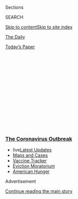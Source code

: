 <div id="app">

<div>

<div>

<div>

<div class="NYTAppHideMasthead css-1q2w90k e1suatyy0">

<div class="section css-ui9rw0 e1suatyy2">

<div class="css-eph4ug er09x8g0">

<div class="css-6n7j50">

</div>

<span class="css-1dv1kvn">Sections</span>

<div class="css-10488qs">

<span class="css-1dv1kvn">SEARCH</span>

</div>

[Skip to content](#site-content)[Skip to site index](#site-index)

</div>

<div id="masthead-section-label" class="css-1wr3we4 eaxe0e00">

[The
Daily](https://www.nytimes3xbfgragh.onion/podcasts/the-daily)

</div>

<div class="css-10698na e1huz5gh0">

</div>

</div>

<div id="masthead-bar-one" class="section hasLinks css-15hmgas e1csuq9d3">

<div class="css-uqyvli e1csuq9d0">

</div>

<div class="css-1uqjmks e1csuq9d1">

</div>

<div class="css-9e9ivx">

[](https://myaccount.nytimes3xbfgragh.onion/auth/login?response_type=cookie&client_id=vi)

</div>

<div class="css-1bvtpon e1csuq9d2">

[Today’s
Paper](https://www.nytimes3xbfgragh.onion/section/todayspaper)

</div>

</div>

</div>

</div>

<div data-aria-hidden="false">

<div id="site-content" data-role="main">

<div>

<div class="css-1aor85t" style="opacity:0.000000001;z-index:-1;visibility:hidden">

<div class="css-1hqnpie">

<div class="css-epjblv">

<span class="css-17xtcya">[The
Daily](/podcasts/the-daily)</span><span class="css-x15j1o">|</span><span class="css-fwqvlz">Where
We Stand on the
Pandemic</span>

</div>

<div class="css-k008qs">

<div class="css-1iwv8en">

<span class="css-18z7m18"></span>

<div>

</div>

</div>

<span class="css-1n6z4y">https://nyti.ms/2Yx8yDP</span>

<div class="css-1705lsu">

<div class="css-4xjgmj">

<div class="css-4skfbu" data-role="toolbar" data-aria-label="Social Media Share buttons, Save button, and Comments Panel with current comment count" data-testid="share-tools">

  - 
  - 
  - 
  - 
    
    <div class="css-6n7j50">
    
    </div>

  - 
  - 

</div>

</div>

</div>

</div>

</div>

</div>

<div class="css-13pd83m">

<div class="css-l9svim">

### [<span class="css-pa1jbp"><span class="css-1rxm0ex">The Coronavirus</span><span class="css-1rxm0ex"> Outbreak</span></span>](https://www.nytimes3xbfgragh.onion/news-event/coronavirus?name=styln-coronavirus-national&region=TOP_BANNER&block=storyline_menu_recirc&action=click&pgtype=Article&impression_id=209f3f10-f1ea-11ea-82b9-9bc3e682e067&variant=undefined)

  - <span class="css-ousu42"><span class="css-12clwdu">live</span>[Latest
    Updates](https://www.nytimes3xbfgragh.onion/2020/09/08/world/covid-19-coronavirus.html?name=styln-coronavirus-national&region=TOP_BANNER&block=storyline_menu_recirc&action=click&pgtype=Article&impression_id=209f3f11-f1ea-11ea-82b9-9bc3e682e067&variant=undefined)</span>
  - <span class="css-ousu42">[Maps and
    Cases](https://www.nytimes3xbfgragh.onion/interactive/2020/us/coronavirus-us-cases.html?name=styln-coronavirus-national&region=TOP_BANNER&block=storyline_menu_recirc&action=click&pgtype=Article&impression_id=209f3f12-f1ea-11ea-82b9-9bc3e682e067&variant=undefined)</span>
  - <span class="css-ousu42">[Vaccine
    Tracker](https://www.nytimes3xbfgragh.onion/interactive/2020/science/coronavirus-vaccine-tracker.html?name=styln-coronavirus-national&region=TOP_BANNER&block=storyline_menu_recirc&action=click&pgtype=Article&impression_id=209f3f13-f1ea-11ea-82b9-9bc3e682e067&variant=undefined)</span>
  - <span class="css-ousu42">[Eviction
    Moratorium](https://www.nytimes3xbfgragh.onion/2020/09/02/your-money/eviction-moratorium-covid.html?name=styln-coronavirus-national&region=TOP_BANNER&block=storyline_menu_recirc&action=click&pgtype=Article&impression_id=209f3f14-f1ea-11ea-82b9-9bc3e682e067&variant=undefined)</span>
  - <span class="css-ousu42">[American
    Hunger](https://www.nytimes3xbfgragh.onion/interactive/2020/09/02/magazine/food-insecurity-hunger-us.html?name=styln-coronavirus-national&region=TOP_BANNER&block=storyline_menu_recirc&action=click&pgtype=Article&impression_id=209f3f15-f1ea-11ea-82b9-9bc3e682e067&variant=undefined)</span>

</div>

</div>

<div id="top-wrapper" class="css-1sy8kpn">

<div id="top-slug" class="css-l9onyx">

Advertisement

</div>

[Continue reading the main
story](#after-top)

<div class="ad top-wrapper" style="text-align:center;height:100%;display:block;min-height:250px">

<div id="top" class="place-ad" data-position="top" data-size-key="top">

</div>

</div>

<div id="after-top">

</div>

</div>

<div>

<div class="css-1g7y0i5 e1drnplw0">

<div class="css-1ceswkc e1drnplw1">

</div>

<div class="css-f2fzwx e1drnplw2">

<div data-aria-labelledby="modal-title" data-role="region">

<div id="modal-title" class="css-mln36k">

transcript

</div>

<div class="css-pbq7ev">

</div>

<span>Back to The
Daily</span>

<div class="css-f6lhej">

<div class="css-1ialerq">

<div class="css-1701swk">

bars

</div>

<div>

<div class="css-1t7yl1y">

0:00/26:42

</div>

<div class="css-og85jy">

\-26:42

</div>

</div>

</div>

</div>

<div class="css-15fbio0">

<div class="css-1p4nyns">

transcript

## Where We Stand on the Pandemic

### Hosted by Michael Barbaro, produced by Stella Tan, Eric Krupke and Jessica Cheung, and edited by Lisa Chow

#### As summer draws to a close, four new developments in the treatment and understanding of the coronavirus have arisen in the United States and abroad.

Tuesday, August 25th, 2020

</div>

  - michael barbaro  
    From The New York Times, I’m Michael Barbaro. This is “The Daily.”
    
    Today: My colleague, Donald G. McNeil Jr. on four new developments
    in the treatment and understanding of the coronavirus.
    
    It’s Tuesday, August 25.
    
    Donald, we wanted to check back in with you because the summer is
    drawing to a close and there have been a few major developments in
    the pandemic that we wanted to better understand by talking to you,
    our resident expert on the coronavirus. And the first development
    involves a new treatment in the U.S. So tell us about that.

  - archived recording (president donald trump)  
    Thank you very much. It’s good to see you all. Hope you have —

donald g. mcneil jr.

So just in time for the Republican convention, the Food and Drug
Administration director, on the podium with his boss, the head of
H.H.S., and his boss, the President of the United States —

  - archived recording (president donald trump)  
    Today, I’m pleased to make a truly historic announcement in our
    battle against the China virus that will save countless lives.

donald g. mcneil jr.

— gave emergency use authorization —

  - archived recording (president donald trump)  
    — a powerful term, emergency use authorization for a treatment known
    as convalescent plasma.

donald g. mcneil jr.

— to a therapy called convalescent plasma.

  - archived recording (president donald trump)  
    Because the F.D.A. has really stepped up and especially over the
    last few days in getting this done. The results have been
    incredible. And I think you’ll see the results even go up very
    substantially. So we appreciate it and —

michael barbaro

And Donald, what is convalescent plasma?

donald g. mcneil jr.

Convalescent plasma is the serum from blood that’s taken from people who
are convalescing, who are recovering from having had Covid. You draw out
about a pint of their blood. You spin it down to take off the red blood
cells and white blood cells, and then you keep the serum that contains a
lot of things, including the antibodies. I probably shouldn’t admit
this, but I used to sell plasma when I was in college.

michael barbaro

Wait, I’m sorry, whose plasma did you sell?

donald g. mcneil jr.

Mine.

michael barbaro

Huh.

donald g. mcneil jr.

Yeah, $5 for the first donation a week, $15 for the second. I paid my
rent for part of the time in college that way. And I assume, although I
never asked back then, that they wanted it for the clotting factors they
had for hemophiliacs.

michael barbaro

And just to be clear, who were you selling it to, presumably not like
somebody off the street?

donald g. mcneil jr.

No, no, to a blood bank.

michael barbaro

And why would anyone pay for your plasma or anyone else’s plasma for
that matter? What is so special about blood plasma?

donald g. mcneil jr.

It contains your antibodies. And antibodies is what they need to kill
the virus as it’s going through them.

michael barbaro

Got it. And so this is now being applied to Covid-19?

donald g. mcneil jr.

Yes. People who have had Covid and are immune to it are in very high
demand for their plasma, which has antibodies in it, which is what the
president and the F.D.A. approved for emergency use authorization this
weekend.

  - archived recording (president donald trump)  
    And today, I once again urge all Americans who have recovered from
    the virus to go to coronavirus.gov and sign up and donate plasma
    today, please.

michael barbaro

And what was the evidence that the Trump administration cited in
granting this emergency use authorization for blood plasma?

donald g. mcneil jr.

There is a program to distribute plasma and analyze the results run by
the Mayo Clinic. And they are aiming to give the plasma out to 70,000
patients and see how they do. And the result was that people who got
plasma did not do better across the board. But if you splice out a
subgroup of people who were under 80 years old, hospitalized, but not on
ventilators, were given a high dose of plasma, not a low or medium dose,
and were given it within three days of diagnosis, those people did
better. And better was defined as — they seemed to have a 35 percent
lower chance of dying.

michael barbaro

So a narrow slice of that overall group of people who got this blood
plasma did 35 percent better. And that was the basis for this emergency
authorization?

donald g. mcneil jr.

Yes, but some doctors, some experts are unhappy with the way this is
done, because they would want to know a lot more things. Even in the
context of this trial, they would like to know what other treatments
those patients got just in case they got something like the steroids
that we already know save people, or the remdesivir that we already know
saves people. And really, what they’d like to see is a real randomized
clinical trial done in which half the people got plasma and the other
half of the people got placebo, and neither the doctors nor the patients
knew who was getting which.

michael barbaro

Right.

donald g. mcneil jr.

Because that’s really the only way in order to prove something really
works.

michael barbaro

So why not undertake such a clinical trial now?

donald g. mcneil jr.

The Tony Faucis and Francis Collins would love to. The problem is that
people are so excited about the idea of plasma, because it’s been talked
up, that they refuse to go into a clinical trial. Because they would get
a 50 percent chance of getting the placebo. And once you’re sick, you
don’t want that. You want — hey, if you think it saves me, give it to
me.

michael barbaro

Oh, that’s interesting. So the government’s decision — the Trump
administration’s decision to talk up blood plasma as a potential
treatment, even though there’s not a ton of evidence for it, might
actually make it harder to do the kind of gold standard clinical trial
test that lots of doctors, it sounds like — including Anthony Fauci —
would want to know whether or not plasma really is a serious therapy for
Covid-19.

donald g. mcneil jr.

Yeah, and that’s exactly what happened with hydroxychloroquine. It was
talked up so much that people wanted it. And so it became hard to do the
clinical trials, in which they got a 50 percent chance of getting a
placebo, because they didn’t want it. They heard the president say it’s
a miracle drug, so they insisted on it.

michael barbaro

And of course, in the case of hydroxychloroquine, that too was granted
an emergency authorization from the Trump administration as a treatment.
But then subsequent testing showed it was not considered effective and
it was not considered so safe. And that emergency authorization was
eventually rescinded.

donald g. mcneil jr.

It was not considered effective at all, and it was definitely dangerous.
And so emergency authorization was rescinded.

michael barbaro

So this potentially could be a similar situation?

donald g. mcneil jr.

Yes, in fact a doctor said that to me yesterday exactly. This feels like
hydroxychloroquine all over again. And the president is hoping to be
able to announce a miracle. And that’s the tone — the calls for the
press conference on Sunday where you know, gigantic therapeutic
breakthrough, going to come through this evening. And then everybody was
saying, I think he’s going to talk about convalescent plasma, which
we’ve known about since the 1890s. And what this really is, is it’s a
bureaucratic breakthrough, because hospitals are going to find it easier
to use plasma than they did before, because they don’t have to go to the
Mayo Clinic for permission to enroll in the trial. But that’s all. And
what Tony Fauci and Francis Collins and Clifford Lane and the others at
the N.I.H. said just in the last week or so, we don’t think an emergency
use authorization should be granted. And the president basically just
reversed them.

michael barbaro

Or overruled them?

donald g. mcneil jr.

Yeah.

michael barbaro

OK, so Donald, the second big recent development in the pandemic
involves a case of reinfection out of Asia. Tell us about that.

  - archived recording  
    Researchers in China say a 33-year-old man living in Hong Kong is
    the first person confirmed to have been reinfected with the
    coronavirus.

donald g. mcneil jr.

So the case is about a man who gets infected in Hong Kong early in the
year, recovers. Four and a half months later goes to Spain, gets sick
again, recovers. And so doctors know that he got infected twice.

michael barbaro

Which is kind of the nightmare situation?

donald g. mcneil jr.

Yeah.

  - archived recording  
    Right, well, this is a potentially serious setback tonight in our
    war against coronavirus. This new case you mentioned out of Hong
    Kong really does put into question that belief that so many of us
    have had — that if you’ve got coronavirus once, you couldn’t get it
    again.

donald g. mcneil jr.

The reason that would worry people is because, well, that would imply
that we’re never free of the disease and maybe a vaccine wouldn’t work.
Because if you’ve got a vaccine, you’re protected, and then you know, a
couple of months later, you got infected again. Then you know the
vaccine’s a bust.

michael barbaro

Right, infection is supposed to equal immunity.

donald g. mcneil jr.

Infection is supposed to produce immunity, yes.

Now in this case that was just reported out of Hong Kong, this doesn’t
shock immunologists.

michael barbaro

Why not?

donald g. mcneil jr.

Well, because it’s been known that even with some diseases where you
think getting it provides lifetime immunity, some people get it again.
And what happened in this guy’s case was his first bout of the disease
was mild. And his second bout was so mild it was asymptomatic. He didn’t
realize he had it. And what may have happened in this case is that he
had such a mild infection the first time that he got over it. But he
really didn’t produce enough long-lasting immunity in the form of
antibodies to prevent him from getting a second infection. So the
reaction of doctors is well, this is a curiosity, and it’s kind of the
exception that proves the rule. But it’s not something to panic about.
This is not common. This is not something we’re seeing all over the
place. There’s millions and millions and millions of infections around
the world, and we’ve only seen one proven case, so don’t worry that this
means the end of the vaccine or the vaccine won’t work or anything like
that.

michael barbaro

So this does not fundamentally change our understanding of immunity from
a Covid-19 infection?

donald g. mcneil jr.

We’re still in the gray area where we don’t know how long immunity
lasts. But we suspect it lasts for a year or more. Although that’s
impossible to prove, because this disease is only — it didn’t come into
existence before December.

michael barbaro

Got it.

donald g. mcneil jr.

But looking at other diseases like it, that’s what the best
immunologists expected to happen.

michael barbaro

Donald, immunity for a year or so would probably imply that whenever a
vaccine is ready, it might last just a year. Or is that too big a
logical leap?

donald g. mcneil jr.

So the answer is, nobody knows yet.

Because we don’t have the vaccine, and we don’t have a year’s experience
with the virus. But we know that some viruses mutate so fast that you
need a vaccine every year, typically the flu virus. We know that this
virus mutates at about one third the rate of flu. So maybe if it hangs
around, we’ll need a new shot every three years, rather than every year
as you do with flu. But this is all a big gray area. It’s really hard to
say. No expert is going to say, we know what’s going to happen.

michael barbaro

We’ll be right back.

\[music\]

  - archived recording 1  
    Chinese military is actually giving doses of the vaccine developed
    by a unit of the China National Pharmaceutical Group to soldiers and
    employees traveling overseas. That still though, is in the phase 3
    testing. It’s experimental.

  - archived recording 2  
    Russia is claiming victory in the worldwide race for a coronavirus
    vaccine. The government is clearing a vaccine for use, despite not
    putting it through a third round of testing on humans. President
    Vladimir Putin insists the vaccine is safe, and says one of his
    daughters has been inoculated.

michael barbaro

Donald, our third development relates to the progress that we are making
in the battle for a vaccine. And the biggest of these developments seem
to be occurring overseas in Russia and in China. And I was hoping you
could update us on those.

donald g. mcneil jr.

Yeah, both the Russians and just recently, the Chinese, say they have
started distributing their vaccines without having done the phase 3
safety and efficacy trials that we are doing here.

michael barbaro

And those are the ones that are double blind with the placebo, like we
talked about before?

donald g. mcneil jr.

Right. And more importantly, they recruit tens of thousands of people. I
think for these trials, we’re recruiting 30,000 people per vaccine. So
immunologists and vaccine executives here say, this is crazy what the
Russians and the Chinese are doing. You don’t release a vaccine before
you’ve done the big safety trial, because problems that you did not find
earlier could crop up. And the big dangerous problem, the one that
everybody is worried about, is that the vaccine makes you more likely to
have a bad outcome if you do have the virus — as in more likely to get
hospitalized and die. So doctors here think the Russians and the Chinese
are very irresponsible to do this. It looks like they may be doing it
for competitive reasons. The Russians wanted — they called their vaccine
Sputnik. They want to brag that hey, we beat the United States. We beat
the world at this, you know, as they did with Sputnik back in 1957 or
whatever it was for a satellite in space. So what they’re really doing
is using their own population as the guinea pigs for doing the safety
and efficacy testing on the vaccine. And one hopes that, you know, they
are following those first 30,000 guinea pigs really carefully to see if
they pick up any dangerous signals that are there. You want to make sure
that the vaccines go to people you think are likely to do well — you
know, healthy young people — and then you move it out into the risk
groups.

michael barbaro

But, Donald, and maybe I’m being unnecessarily provocative here, but how
different is what China and Russia are doing with these vaccines from
what the United States and our F.D.A. is doing with hydroxychloroquine
and blood plasma? Which is starting to authorize the delivery of it to
people before it’s gone through those kind of gold standard,
double-blind placebo tests.

donald g. mcneil jr.

It’s similar, and yet it’s different. It’s similar, because we are
letting it be generally distributed before it’s been proven that it
works and is totally safe. It’s different, because hydroxychloroquine
did have a long safety record. Convalescent plasma does have a long
safety record. These vaccines that the Chinese and the Russians are
using have no safety record other than the tests they’ve done just in
the last two or three months, presumably on you know, maybe 1,000
people. Another important difference between what the Russians and
Chinese are doing with their vaccines and what we’re doing with
treatments here is that treatments are given to people who are already
sick and in trouble. Like, you can take wild chances with cancer
treatments when you have patients who were on the brink of death and
there’s nothing else that will save them.

michael barbaro

Right.

donald g. mcneil jr.

Whereas vaccines are given to healthy people, even sometimes to babies
and pregnant women. So you do not want something that is at all unsafe,
because you turn someone from healthy into unhealthy. You’ve done more
damage than if you just left them alone.

michael barbaro

So our risky emergency authorizations are less risky than what China and
Russia are doing with vaccines, because our emergency authorizations are
going into sick people, theirs are going into healthy people?

donald g. mcneil jr.

Correct.

michael barbaro

OK, so Donald, finally, the fourth development here in the United States
is a somewhat happy one for a change. And that centers around the
current infection rate in the United States, which is flat.

donald g. mcneil jr.

Yes, it’s flattening. But I don’t see this as a happy story. What are we
flattening at, about 40,000 cases a day? You know, even in our good
period back in June when we thought we were doing well, we had 20,000
cases a day. I mean, none of this has been a good-news story. We have an
out-of-control epidemic in this country. And the fact that we’ve brought
it down by 10,0000 cases is good-ish news relative to how bad it was
getting. But I don’t think we should pat ourselves on our national back
over getting down to 40,000 new cases a day.

michael barbaro

And what are the implications of us even staying at such an infection
rate?

donald g. mcneil jr.

The implications are that a lot of people are going to continue to die.
You know, this is like climbing a mountain. And you get up to 14,000
feet, and you stay at 14,000 feet because you’re walking through a
meadow. It’s still hard to breathe up at that altitude. It’s not a happy
situation. We’re not going back down to zero. We’re going back down to a
few hundred cases a day, which some other countries have gone to, that
the implication is that we’re going to have more people hospitalized,
more people die. We’re going to see our death numbers go up beyond
200,000, definitely on the way to 300,000. Don’t know exactly when it’s
going to reach that, but we’re steadily plodding, day after day, up that
peak of deaths.

michael barbaro

I don’t want to let that slide by. You’re saying that it feels likely
that the United States will hit 300,000 before the pandemic’s over.

donald g. mcneil jr.

Oh before it’s over? Yeah, the question is when before it’s over? I
mean, it’s not just me. It’s the models. Some models suggest that it’s
is going to be, you know, well before Christmas.

michael barbaro

300,000 American dead before Christmas would be absolutely horrific.

donald g. mcneil jr.

Yeah, it would. And we can avoid that by being smart, using masks,
socially distancing. All the usual things. But we have to do it.

michael barbaro

And of course, the fall in the U.S., beyond everything we’re talking
about means something else, which is the flu. The flu is now about to
kind of merge with the coronavirus. And I know that that has raised some
fears. Is that something you worry about?

donald g. mcneil jr.

No.

michael barbaro

Why not?

donald g. mcneil jr.

And I’m kind of an outlier on this. But there are doctors who agree with
me. The flu doesn’t sit around, hide in the country during the year. Flu
travels. It migrates to the southern hemisphere and hits them in the
middle of their winter. And then it comes back in the fall. But flu
transmission went to zero in this country in the third week of April
during lockdown. It just went boom, right down to zero. And then it did
not really go south.

michael barbaro

Because people aren’t really flying south?

donald g. mcneil jr.

Right. It turns out that flu in Australia is down by 99 percent this
year. And in the rest of the southern hemisphere, it’s way, way, way,
way down too — you know, Chile, Argentina, New Zealand. If it isn’t big
there, and there are no flights from there to here, you can’t reseed flu
here. And also, practicing social distancing as we are now, cuts down
flu transmission in any year. So I don’t expect a big flu season. But I
still think everybody should get their flu shot. And I got mine, in case
I’m wrong.

michael barbaro

So it sounds like another incentive to abide by all the rules around the
coronavirus is that it has very nicely diminished the flu.

donald g. mcneil jr.

And other respiratory diseases — R.S.V., and the cold coronaviruses, and
things. Any respiratory disease, they get knocked out. All those
diseases have dropped in this country.

michael barbaro

But still, I’m hearing you say in your role as our collective conscience
that everyone should still get the flu vaccine just in case, in order to
kind of take it off our plate. And here, I should say, Donald, and I’ve
always wanted to be you’re A student in this respect. I got the flu
vaccine just a few days ago.

donald g. mcneil jr.

Good, excellent. I got mine. I got the senior shot, the four times as
powerful one that you can’t get unless you’re 65.

michael barbaro

I don’t think I got that one.

donald g. mcneil jr.

I’ve had people ask me, how do I get one of those? And I’m like, nope,
insurance will not pay for it until you’re over 65. But then — and you
know, I kind a slightly sorer arm than usual, I think. But you know,
that’s actually a good sign. It means the shot is working.

michael barbaro

Well, Donald, thank you very much. We appreciate it.

donald g. mcneil jr.

You’re welcome.

michael barbaro

On Monday night, The Times reported that many scientists have been
startled by the way that the F.D.A. has interpreted and communicated
data about the effectiveness of blood plasma in treating Covid-19.
Several of them, including those who worked on the Mayo Clinic study
cited by the Trump administration, said they cannot figure out the
origins of the claim that it reduced deaths by 35 percent and are highly
doubtful of that figure.

We’ll be right back.

\[music\]

Here’s what else you need to know today.

  - archived recording  
    \[GUN SHOTS\] \[ALARM SOUNDING\]
    
    Unrest in the city of Kenosha, Wisconsin turned violent on Monday
    night as protests over the police shooting of a black man there,
    Jacob Blake, gave way to fires, destruction and looting. By early
    Tuesday morning, a strip of stores in Kenosha’s downtown was
    consumed by flames. Blake was shot repeatedly by a white officer as
    he tried to get inside his car. The shooting appeared to be
    unprovoked and was immediately condemned by Wisconsin’s governor.
    The officers involved in the encounter have been placed on
    administrative leave as an investigation continues. And —

  - archived recording 1  
    Madam Chairman, Louisiana proudly casts its 46 votes for President
    Donald J. Trump.

  - archived recording 2  
    Michigan, the Great Lakes state, is going to cast all 73 votes for
    President Donald J. Trump.

  - archived recording 3  
    In order to keep America first, the state of Arizona casts our 57
    votes for President Donald J. Trump. \[CHEERING\]

michael barbaro

During the opening night of the Republican National Convention in
Charlotte, President Trump was nominated for a second term after an
in-person roll call by delegates.

  - archived recording  
    (CHANTING) Four more years\! Four more years\!

  - archived recording (president donald trump)  
    Yeah, if you want to really drive them crazy, you say, 12 more
    years.

  - archived recording  
    (CHANTING) 12 more years\! 12 more years\!

michael barbaro

In a short speech accepting the nomination, Trump sought to cast doubt
on this fall’s election by attacking mail-in voting and accusing
Democrats, without evidence, of seeking to steal the election.

  - archived recording (nikki haley)  
    Last time, Joe’s boss was Obama. This time it would be Pelosi,
    Sanders and the squad. Their vision for America is socialism. And we
    know that socialism has failed everywhere. They want to tell
    Americans how to live and what to think.

michael barbaro

Later in the night, a series of speakers, including Trump’s first
ambassador to the United Nations, Nikki Haley, claimed that Joe Biden, a
moderate, would pursue a left-wing agenda that would undermine American
values at home and overseas.

  - archived recording (nikki haley)  
    This president has a record of strength and success. The former vice
    president has a record of weakness and failure. Joe Biden is good
    for Iran and ISIS, great for communist China, and he’s a godsend to
    everyone who wants America to apologize, abstain and abandon our
    values. Donald Trump takes a different approach. He’s tough on
    China. And he took on ISIS and won. And he tells the world what it
    needs to hear.

michael barbaro

That’s it for “The Daily.” I’m Michael Barbaro. See you
tomorrow.

</div>

</div>

</div>

</div>

<div style="position:absolute;width:0;height:0;visibility:hidden;display:none">

</div>

<div style="width:100%">

<div class="css-18qqsen e1eullfg0" style="background-image:url(https://static01.graylady3jvrrxbe.onion/images/2017/01/29/podcasts/the-daily-album-art/the-daily-album-art-videoFifteenBySeven2610-v4.jpg)">

<div class="css-1hmsypo e1eullfg2">

<div class="css-131hid3 e1eullfg3">

<div class="css-1uhi299 e1eullfg1">

</div>

<div class="css-1tloyb6">

<div class="css-1kltdsh ehra6vc0">

[<span class="css-1f76qa2">![The Daily
logo](https://static01.graylady3jvrrxbe.onion/images/2017/01/29/podcasts/the-daily-album-art/the-daily-album-art-square320-v4.png)<span>The
Daily</span></span>](https://www.nytimes3xbfgragh.onion/column/the-daily)<span class="css-1lhttlg ehra6vc1"><span class="css-sj5ozi ehra6vc2">Subscribe:</span></span>

  - [Apple Podcasts](https://itunes.apple.com/us/podcast/id1200361736)
  - [Google
    Podcasts](https://www.google.com/podcasts?feed=aHR0cHM6Ly9yc3MuYXJ0MTkuY29tL3RoZS1kYWlseQ%3D%3D)

</div>

</div>

<div class="css-1r0dpua e1eullfg4">

<div class="css-1gu519p edye5kn0">

<div>

# Where We Stand on the Pandemic

## As summer draws to a close, four new developments in the treatment and understanding of the coronavirus have arisen in the United States and abroad.

</div>

<span class="css-lsnb14 edye5kn4">Hosted by Michael Barbaro, produced by
Stella Tan, Eric Krupke and Jessica Cheung, and edited by Lisa
Chow</span>

<div class="css-1vd84sn">

<span class="css-16bt4xd">Transcript</span>

</div>

</div>

<div class="css-1g7y0i5 e1drnplw0">

<div class="css-1ceswkc e1drnplw1">

</div>

<div class="css-f2fzwx e1drnplw2">

<div data-aria-labelledby="modal-title" data-role="region">

<div id="modal-title" class="css-mln36k">

transcript

</div>

<div class="css-pbq7ev">

</div>

<span>Back to The
Daily</span>

<div class="css-f6lhej">

<div class="css-1ialerq">

<div class="css-1701swk">

bars

</div>

<div>

<div class="css-1t7yl1y">

0:00/26:42

</div>

<div class="css-og85jy">

\-0:00

</div>

</div>

</div>

</div>

<div class="css-15fbio0">

<div class="css-1p4nyns">

transcript

## Where We Stand on the Pandemic

### Hosted by Michael Barbaro, produced by Stella Tan, Eric Krupke and Jessica Cheung, and edited by Lisa Chow

#### As summer draws to a close, four new developments in the treatment and understanding of the coronavirus have arisen in the United States and abroad.

Tuesday, August 25th, 2020

</div>

  - michael barbaro  
    From The New York Times, I’m Michael Barbaro. This is “The Daily.”
    
    Today: My colleague, Donald G. McNeil Jr. on four new developments
    in the treatment and understanding of the coronavirus.
    
    It’s Tuesday, August 25.
    
    Donald, we wanted to check back in with you because the summer is
    drawing to a close and there have been a few major developments in
    the pandemic that we wanted to better understand by talking to you,
    our resident expert on the coronavirus. And the first development
    involves a new treatment in the U.S. So tell us about that.

  - archived recording (president donald trump)  
    Thank you very much. It’s good to see you all. Hope you have —

donald g. mcneil jr.

So just in time for the Republican convention, the Food and Drug
Administration director, on the podium with his boss, the head of
H.H.S., and his boss, the President of the United States —

  - archived recording (president donald trump)  
    Today, I’m pleased to make a truly historic announcement in our
    battle against the China virus that will save countless lives.

donald g. mcneil jr.

— gave emergency use authorization —

  - archived recording (president donald trump)  
    — a powerful term, emergency use authorization for a treatment known
    as convalescent plasma.

donald g. mcneil jr.

— to a therapy called convalescent plasma.

  - archived recording (president donald trump)  
    Because the F.D.A. has really stepped up and especially over the
    last few days in getting this done. The results have been
    incredible. And I think you’ll see the results even go up very
    substantially. So we appreciate it and —

michael barbaro

And Donald, what is convalescent plasma?

donald g. mcneil jr.

Convalescent plasma is the serum from blood that’s taken from people who
are convalescing, who are recovering from having had Covid. You draw out
about a pint of their blood. You spin it down to take off the red blood
cells and white blood cells, and then you keep the serum that contains a
lot of things, including the antibodies. I probably shouldn’t admit
this, but I used to sell plasma when I was in college.

michael barbaro

Wait, I’m sorry, whose plasma did you sell?

donald g. mcneil jr.

Mine.

michael barbaro

Huh.

donald g. mcneil jr.

Yeah, $5 for the first donation a week, $15 for the second. I paid my
rent for part of the time in college that way. And I assume, although I
never asked back then, that they wanted it for the clotting factors they
had for hemophiliacs.

michael barbaro

And just to be clear, who were you selling it to, presumably not like
somebody off the street?

donald g. mcneil jr.

No, no, to a blood bank.

michael barbaro

And why would anyone pay for your plasma or anyone else’s plasma for
that matter? What is so special about blood plasma?

donald g. mcneil jr.

It contains your antibodies. And antibodies is what they need to kill
the virus as it’s going through them.

michael barbaro

Got it. And so this is now being applied to Covid-19?

donald g. mcneil jr.

Yes. People who have had Covid and are immune to it are in very high
demand for their plasma, which has antibodies in it, which is what the
president and the F.D.A. approved for emergency use authorization this
weekend.

  - archived recording (president donald trump)  
    And today, I once again urge all Americans who have recovered from
    the virus to go to coronavirus.gov and sign up and donate plasma
    today, please.

michael barbaro

And what was the evidence that the Trump administration cited in
granting this emergency use authorization for blood plasma?

donald g. mcneil jr.

There is a program to distribute plasma and analyze the results run by
the Mayo Clinic. And they are aiming to give the plasma out to 70,000
patients and see how they do. And the result was that people who got
plasma did not do better across the board. But if you splice out a
subgroup of people who were under 80 years old, hospitalized, but not on
ventilators, were given a high dose of plasma, not a low or medium dose,
and were given it within three days of diagnosis, those people did
better. And better was defined as — they seemed to have a 35 percent
lower chance of dying.

michael barbaro

So a narrow slice of that overall group of people who got this blood
plasma did 35 percent better. And that was the basis for this emergency
authorization?

donald g. mcneil jr.

Yes, but some doctors, some experts are unhappy with the way this is
done, because they would want to know a lot more things. Even in the
context of this trial, they would like to know what other treatments
those patients got just in case they got something like the steroids
that we already know save people, or the remdesivir that we already know
saves people. And really, what they’d like to see is a real randomized
clinical trial done in which half the people got plasma and the other
half of the people got placebo, and neither the doctors nor the patients
knew who was getting which.

michael barbaro

Right.

donald g. mcneil jr.

Because that’s really the only way in order to prove something really
works.

michael barbaro

So why not undertake such a clinical trial now?

donald g. mcneil jr.

The Tony Faucis and Francis Collins would love to. The problem is that
people are so excited about the idea of plasma, because it’s been talked
up, that they refuse to go into a clinical trial. Because they would get
a 50 percent chance of getting the placebo. And once you’re sick, you
don’t want that. You want — hey, if you think it saves me, give it to
me.

michael barbaro

Oh, that’s interesting. So the government’s decision — the Trump
administration’s decision to talk up blood plasma as a potential
treatment, even though there’s not a ton of evidence for it, might
actually make it harder to do the kind of gold standard clinical trial
test that lots of doctors, it sounds like — including Anthony Fauci —
would want to know whether or not plasma really is a serious therapy for
Covid-19.

donald g. mcneil jr.

Yeah, and that’s exactly what happened with hydroxychloroquine. It was
talked up so much that people wanted it. And so it became hard to do the
clinical trials, in which they got a 50 percent chance of getting a
placebo, because they didn’t want it. They heard the president say it’s
a miracle drug, so they insisted on it.

michael barbaro

And of course, in the case of hydroxychloroquine, that too was granted
an emergency authorization from the Trump administration as a treatment.
But then subsequent testing showed it was not considered effective and
it was not considered so safe. And that emergency authorization was
eventually rescinded.

donald g. mcneil jr.

It was not considered effective at all, and it was definitely dangerous.
And so emergency authorization was rescinded.

michael barbaro

So this potentially could be a similar situation?

donald g. mcneil jr.

Yes, in fact a doctor said that to me yesterday exactly. This feels like
hydroxychloroquine all over again. And the president is hoping to be
able to announce a miracle. And that’s the tone — the calls for the
press conference on Sunday where you know, gigantic therapeutic
breakthrough, going to come through this evening. And then everybody was
saying, I think he’s going to talk about convalescent plasma, which
we’ve known about since the 1890s. And what this really is, is it’s a
bureaucratic breakthrough, because hospitals are going to find it easier
to use plasma than they did before, because they don’t have to go to the
Mayo Clinic for permission to enroll in the trial. But that’s all. And
what Tony Fauci and Francis Collins and Clifford Lane and the others at
the N.I.H. said just in the last week or so, we don’t think an emergency
use authorization should be granted. And the president basically just
reversed them.

michael barbaro

Or overruled them?

donald g. mcneil jr.

Yeah.

michael barbaro

OK, so Donald, the second big recent development in the pandemic
involves a case of reinfection out of Asia. Tell us about that.

  - archived recording  
    Researchers in China say a 33-year-old man living in Hong Kong is
    the first person confirmed to have been reinfected with the
    coronavirus.

donald g. mcneil jr.

So the case is about a man who gets infected in Hong Kong early in the
year, recovers. Four and a half months later goes to Spain, gets sick
again, recovers. And so doctors know that he got infected twice.

michael barbaro

Which is kind of the nightmare situation?

donald g. mcneil jr.

Yeah.

  - archived recording  
    Right, well, this is a potentially serious setback tonight in our
    war against coronavirus. This new case you mentioned out of Hong
    Kong really does put into question that belief that so many of us
    have had — that if you’ve got coronavirus once, you couldn’t get it
    again.

donald g. mcneil jr.

The reason that would worry people is because, well, that would imply
that we’re never free of the disease and maybe a vaccine wouldn’t work.
Because if you’ve got a vaccine, you’re protected, and then you know, a
couple of months later, you got infected again. Then you know the
vaccine’s a bust.

michael barbaro

Right, infection is supposed to equal immunity.

donald g. mcneil jr.

Infection is supposed to produce immunity, yes.

Now in this case that was just reported out of Hong Kong, this doesn’t
shock immunologists.

michael barbaro

Why not?

donald g. mcneil jr.

Well, because it’s been known that even with some diseases where you
think getting it provides lifetime immunity, some people get it again.
And what happened in this guy’s case was his first bout of the disease
was mild. And his second bout was so mild it was asymptomatic. He didn’t
realize he had it. And what may have happened in this case is that he
had such a mild infection the first time that he got over it. But he
really didn’t produce enough long-lasting immunity in the form of
antibodies to prevent him from getting a second infection. So the
reaction of doctors is well, this is a curiosity, and it’s kind of the
exception that proves the rule. But it’s not something to panic about.
This is not common. This is not something we’re seeing all over the
place. There’s millions and millions and millions of infections around
the world, and we’ve only seen one proven case, so don’t worry that this
means the end of the vaccine or the vaccine won’t work or anything like
that.

michael barbaro

So this does not fundamentally change our understanding of immunity from
a Covid-19 infection?

donald g. mcneil jr.

We’re still in the gray area where we don’t know how long immunity
lasts. But we suspect it lasts for a year or more. Although that’s
impossible to prove, because this disease is only — it didn’t come into
existence before December.

michael barbaro

Got it.

donald g. mcneil jr.

But looking at other diseases like it, that’s what the best
immunologists expected to happen.

michael barbaro

Donald, immunity for a year or so would probably imply that whenever a
vaccine is ready, it might last just a year. Or is that too big a
logical leap?

donald g. mcneil jr.

So the answer is, nobody knows yet.

Because we don’t have the vaccine, and we don’t have a year’s experience
with the virus. But we know that some viruses mutate so fast that you
need a vaccine every year, typically the flu virus. We know that this
virus mutates at about one third the rate of flu. So maybe if it hangs
around, we’ll need a new shot every three years, rather than every year
as you do with flu. But this is all a big gray area. It’s really hard to
say. No expert is going to say, we know what’s going to happen.

michael barbaro

We’ll be right back.

\[music\]

  - archived recording 1  
    Chinese military is actually giving doses of the vaccine developed
    by a unit of the China National Pharmaceutical Group to soldiers and
    employees traveling overseas. That still though, is in the phase 3
    testing. It’s experimental.

  - archived recording 2  
    Russia is claiming victory in the worldwide race for a coronavirus
    vaccine. The government is clearing a vaccine for use, despite not
    putting it through a third round of testing on humans. President
    Vladimir Putin insists the vaccine is safe, and says one of his
    daughters has been inoculated.

michael barbaro

Donald, our third development relates to the progress that we are making
in the battle for a vaccine. And the biggest of these developments seem
to be occurring overseas in Russia and in China. And I was hoping you
could update us on those.

donald g. mcneil jr.

Yeah, both the Russians and just recently, the Chinese, say they have
started distributing their vaccines without having done the phase 3
safety and efficacy trials that we are doing here.

michael barbaro

And those are the ones that are double blind with the placebo, like we
talked about before?

donald g. mcneil jr.

Right. And more importantly, they recruit tens of thousands of people. I
think for these trials, we’re recruiting 30,000 people per vaccine. So
immunologists and vaccine executives here say, this is crazy what the
Russians and the Chinese are doing. You don’t release a vaccine before
you’ve done the big safety trial, because problems that you did not find
earlier could crop up. And the big dangerous problem, the one that
everybody is worried about, is that the vaccine makes you more likely to
have a bad outcome if you do have the virus — as in more likely to get
hospitalized and die. So doctors here think the Russians and the Chinese
are very irresponsible to do this. It looks like they may be doing it
for competitive reasons. The Russians wanted — they called their vaccine
Sputnik. They want to brag that hey, we beat the United States. We beat
the world at this, you know, as they did with Sputnik back in 1957 or
whatever it was for a satellite in space. So what they’re really doing
is using their own population as the guinea pigs for doing the safety
and efficacy testing on the vaccine. And one hopes that, you know, they
are following those first 30,000 guinea pigs really carefully to see if
they pick up any dangerous signals that are there. You want to make sure
that the vaccines go to people you think are likely to do well — you
know, healthy young people — and then you move it out into the risk
groups.

michael barbaro

But, Donald, and maybe I’m being unnecessarily provocative here, but how
different is what China and Russia are doing with these vaccines from
what the United States and our F.D.A. is doing with hydroxychloroquine
and blood plasma? Which is starting to authorize the delivery of it to
people before it’s gone through those kind of gold standard,
double-blind placebo tests.

donald g. mcneil jr.

It’s similar, and yet it’s different. It’s similar, because we are
letting it be generally distributed before it’s been proven that it
works and is totally safe. It’s different, because hydroxychloroquine
did have a long safety record. Convalescent plasma does have a long
safety record. These vaccines that the Chinese and the Russians are
using have no safety record other than the tests they’ve done just in
the last two or three months, presumably on you know, maybe 1,000
people. Another important difference between what the Russians and
Chinese are doing with their vaccines and what we’re doing with
treatments here is that treatments are given to people who are already
sick and in trouble. Like, you can take wild chances with cancer
treatments when you have patients who were on the brink of death and
there’s nothing else that will save them.

michael barbaro

Right.

donald g. mcneil jr.

Whereas vaccines are given to healthy people, even sometimes to babies
and pregnant women. So you do not want something that is at all unsafe,
because you turn someone from healthy into unhealthy. You’ve done more
damage than if you just left them alone.

michael barbaro

So our risky emergency authorizations are less risky than what China and
Russia are doing with vaccines, because our emergency authorizations are
going into sick people, theirs are going into healthy people?

donald g. mcneil jr.

Correct.

michael barbaro

OK, so Donald, finally, the fourth development here in the United States
is a somewhat happy one for a change. And that centers around the
current infection rate in the United States, which is flat.

donald g. mcneil jr.

Yes, it’s flattening. But I don’t see this as a happy story. What are we
flattening at, about 40,000 cases a day? You know, even in our good
period back in June when we thought we were doing well, we had 20,000
cases a day. I mean, none of this has been a good-news story. We have an
out-of-control epidemic in this country. And the fact that we’ve brought
it down by 10,0000 cases is good-ish news relative to how bad it was
getting. But I don’t think we should pat ourselves on our national back
over getting down to 40,000 new cases a day.

michael barbaro

And what are the implications of us even staying at such an infection
rate?

donald g. mcneil jr.

The implications are that a lot of people are going to continue to die.
You know, this is like climbing a mountain. And you get up to 14,000
feet, and you stay at 14,000 feet because you’re walking through a
meadow. It’s still hard to breathe up at that altitude. It’s not a happy
situation. We’re not going back down to zero. We’re going back down to a
few hundred cases a day, which some other countries have gone to, that
the implication is that we’re going to have more people hospitalized,
more people die. We’re going to see our death numbers go up beyond
200,000, definitely on the way to 300,000. Don’t know exactly when it’s
going to reach that, but we’re steadily plodding, day after day, up that
peak of deaths.

michael barbaro

I don’t want to let that slide by. You’re saying that it feels likely
that the United States will hit 300,000 before the pandemic’s over.

donald g. mcneil jr.

Oh before it’s over? Yeah, the question is when before it’s over? I
mean, it’s not just me. It’s the models. Some models suggest that it’s
is going to be, you know, well before Christmas.

michael barbaro

300,000 American dead before Christmas would be absolutely horrific.

donald g. mcneil jr.

Yeah, it would. And we can avoid that by being smart, using masks,
socially distancing. All the usual things. But we have to do it.

michael barbaro

And of course, the fall in the U.S., beyond everything we’re talking
about means something else, which is the flu. The flu is now about to
kind of merge with the coronavirus. And I know that that has raised some
fears. Is that something you worry about?

donald g. mcneil jr.

No.

michael barbaro

Why not?

donald g. mcneil jr.

And I’m kind of an outlier on this. But there are doctors who agree with
me. The flu doesn’t sit around, hide in the country during the year. Flu
travels. It migrates to the southern hemisphere and hits them in the
middle of their winter. And then it comes back in the fall. But flu
transmission went to zero in this country in the third week of April
during lockdown. It just went boom, right down to zero. And then it did
not really go south.

michael barbaro

Because people aren’t really flying south?

donald g. mcneil jr.

Right. It turns out that flu in Australia is down by 99 percent this
year. And in the rest of the southern hemisphere, it’s way, way, way,
way down too — you know, Chile, Argentina, New Zealand. If it isn’t big
there, and there are no flights from there to here, you can’t reseed flu
here. And also, practicing social distancing as we are now, cuts down
flu transmission in any year. So I don’t expect a big flu season. But I
still think everybody should get their flu shot. And I got mine, in case
I’m wrong.

michael barbaro

So it sounds like another incentive to abide by all the rules around the
coronavirus is that it has very nicely diminished the flu.

donald g. mcneil jr.

And other respiratory diseases — R.S.V., and the cold coronaviruses, and
things. Any respiratory disease, they get knocked out. All those
diseases have dropped in this country.

michael barbaro

But still, I’m hearing you say in your role as our collective conscience
that everyone should still get the flu vaccine just in case, in order to
kind of take it off our plate. And here, I should say, Donald, and I’ve
always wanted to be you’re A student in this respect. I got the flu
vaccine just a few days ago.

donald g. mcneil jr.

Good, excellent. I got mine. I got the senior shot, the four times as
powerful one that you can’t get unless you’re 65.

michael barbaro

I don’t think I got that one.

donald g. mcneil jr.

I’ve had people ask me, how do I get one of those? And I’m like, nope,
insurance will not pay for it until you’re over 65. But then — and you
know, I kind a slightly sorer arm than usual, I think. But you know,
that’s actually a good sign. It means the shot is working.

michael barbaro

Well, Donald, thank you very much. We appreciate it.

donald g. mcneil jr.

You’re welcome.

michael barbaro

On Monday night, The Times reported that many scientists have been
startled by the way that the F.D.A. has interpreted and communicated
data about the effectiveness of blood plasma in treating Covid-19.
Several of them, including those who worked on the Mayo Clinic study
cited by the Trump administration, said they cannot figure out the
origins of the claim that it reduced deaths by 35 percent and are highly
doubtful of that figure.

We’ll be right back.

\[music\]

Here’s what else you need to know today.

  - archived recording  
    \[GUN SHOTS\] \[ALARM SOUNDING\]
    
    Unrest in the city of Kenosha, Wisconsin turned violent on Monday
    night as protests over the police shooting of a black man there,
    Jacob Blake, gave way to fires, destruction and looting. By early
    Tuesday morning, a strip of stores in Kenosha’s downtown was
    consumed by flames. Blake was shot repeatedly by a white officer as
    he tried to get inside his car. The shooting appeared to be
    unprovoked and was immediately condemned by Wisconsin’s governor.
    The officers involved in the encounter have been placed on
    administrative leave as an investigation continues. And —

  - archived recording 1  
    Madam Chairman, Louisiana proudly casts its 46 votes for President
    Donald J. Trump.

  - archived recording 2  
    Michigan, the Great Lakes state, is going to cast all 73 votes for
    President Donald J. Trump.

  - archived recording 3  
    In order to keep America first, the state of Arizona casts our 57
    votes for President Donald J. Trump. \[CHEERING\]

michael barbaro

During the opening night of the Republican National Convention in
Charlotte, President Trump was nominated for a second term after an
in-person roll call by delegates.

  - archived recording  
    (CHANTING) Four more years\! Four more years\!

  - archived recording (president donald trump)  
    Yeah, if you want to really drive them crazy, you say, 12 more
    years.

  - archived recording  
    (CHANTING) 12 more years\! 12 more years\!

michael barbaro

In a short speech accepting the nomination, Trump sought to cast doubt
on this fall’s election by attacking mail-in voting and accusing
Democrats, without evidence, of seeking to steal the election.

  - archived recording (nikki haley)  
    Last time, Joe’s boss was Obama. This time it would be Pelosi,
    Sanders and the squad. Their vision for America is socialism. And we
    know that socialism has failed everywhere. They want to tell
    Americans how to live and what to think.

michael barbaro

Later in the night, a series of speakers, including Trump’s first
ambassador to the United Nations, Nikki Haley, claimed that Joe Biden, a
moderate, would pursue a left-wing agenda that would undermine American
values at home and overseas.

  - archived recording (nikki haley)  
    This president has a record of strength and success. The former vice
    president has a record of weakness and failure. Joe Biden is good
    for Iran and ISIS, great for communist China, and he’s a godsend to
    everyone who wants America to apologize, abstain and abandon our
    values. Donald Trump takes a different approach. He’s tough on
    China. And he took on ISIS and won. And he tells the world what it
    needs to hear.

michael barbaro

That’s it for “The Daily.” I’m Michael Barbaro. See you tomorrow.

</div>

</div>

</div>

</div>

</div>

<div class="css-1xgepvx e1eullfg5">

</div>

</div>

</div>

</div>

<div class="css-fnovkn e1gfokfg0">

<span class="css-1ly73wi e1tej78p0">Previous</span>

<div class="css-1s78rjm e1gfokfg1">

<div class="css-uq6cyc e1gfokfg3" data-recirc-bar-item="true">

<div class="css-hoe9xz">

<span class="css-nxkttv">More episodes
of</span><span class="css-19zi9mh">The
Daily</span>

</div>

</div>

<div class="css-uq6cyc e1gfokfg3" data-recirc-bar-item="true">

[![](https://static01.graylady3jvrrxbe.onion/images/2020/09/08/world/08daily-1/08daily-1-thumbLarge.jpg)](https://www.nytimes3xbfgragh.onion/2020/09/08/podcasts/the-daily/Daniel-Prude-BLM-police.html?action=click&module=audio-series-bar&region=header&pgtype=Article)

<div class="css-14o8mz7 e1gfokfg2">

</div>

<div class="css-1qq8bvn">

September 8, 2020<span>  <span class="css-orcm78">•</span> 
30:10</span><span class="css-i5svdo">What Happened to Daniel
Prude?</span>

</div>

</div>

<div class="css-uq6cyc e1gfokfg3" data-recirc-bar-item="true">

[![](https://static01.graylady3jvrrxbe.onion/images/2020/09/04/world/04daily-godspell/04daily-godspell-thumbLarge.jpg)](https://www.nytimes3xbfgragh.onion/2020/09/04/podcasts/the-daily/Godspell-theater-coronavirus.html?action=click&module=audio-series-bar&region=header&pgtype=Article)

<div class="css-14o8mz7 e1gfokfg2">

</div>

<div class="css-1qq8bvn">

September 4, 2020<span>  <span class="css-orcm78">•</span> 
28:25</span><span class="css-i5svdo">Bringing the Theater Back to
Life</span>

</div>

</div>

<div class="css-uq6cyc e1gfokfg3" data-recirc-bar-item="true">

[![](https://static01.graylady3jvrrxbe.onion/images/2020/09/03/world/03daily-jimmylai/03daily-jimmylai-thumbLarge.jpg)](https://www.nytimes3xbfgragh.onion/2020/09/03/podcasts/the-daily/hong-kong-china-jimmy-lai.html?action=click&module=audio-series-bar&region=header&pgtype=Article)

<div class="css-14o8mz7 e1gfokfg2">

</div>

<div class="css-1qq8bvn">

September 3, 2020<span>  <span class="css-orcm78">•</span> 
33:56</span><span class="css-i5svdo">Jimmy Lai vs.
China</span>

</div>

</div>

<div class="css-uq6cyc e1gfokfg3" data-recirc-bar-item="true">

[![](https://static01.graylady3jvrrxbe.onion/images/2020/09/02/world/02daily-2/02daily-2-thumbLarge.jpg)](https://www.nytimes3xbfgragh.onion/2020/09/02/podcasts/the-daily/belarus-protests-lukashenko.html?action=click&module=audio-series-bar&region=header&pgtype=Article)

<div class="css-14o8mz7 e1gfokfg2">

</div>

<div class="css-1qq8bvn">

September 2, 2020<span>  <span class="css-orcm78">•</span> 
38:59</span><span class="css-i5svdo">A High-Stakes Standoff in
Belarus</span>

</div>

</div>

<div class="css-uq6cyc e1gfokfg3" data-recirc-bar-item="true">

[![](https://static01.graylady3jvrrxbe.onion/images/2020/09/01/world/01daily-1/01daily-1-thumbLarge.jpg)](https://www.nytimes3xbfgragh.onion/2020/09/01/podcasts/the-daily/joe-biden-protests-trump.html?action=click&module=audio-series-bar&region=header&pgtype=Article)

<div class="css-14o8mz7 e1gfokfg2">

</div>

<div class="css-1qq8bvn">

September 1, 2020<span>  <span class="css-orcm78">•</span> 
28:14</span><span class="css-i5svdo">Joe Biden’s
Rebuttal</span>

</div>

</div>

<div class="css-uq6cyc e1gfokfg3" data-recirc-bar-item="true">

[![](https://static01.graylady3jvrrxbe.onion/images/2020/08/31/world/31daily-1/31daily-1-thumbLarge.jpg)](https://www.nytimes3xbfgragh.onion/2020/08/31/podcasts/the-daily/flint-michigan-police-officer.html?action=click&module=audio-series-bar&region=header&pgtype=Article)

<div class="css-14o8mz7 e1gfokfg2">

</div>

<div class="css-1qq8bvn">

August 31, 2020<span>  <span class="css-orcm78">•</span> 
44:02</span><span class="css-i5svdo">‘Who Replaces
Me?’</span>

</div>

</div>

<div class="css-uq6cyc e1gfokfg3" data-recirc-bar-item="true">

[![](https://static01.graylady3jvrrxbe.onion/images/2017/09/03/magazine/03audm-firefighters4/03firefighters4-thumbLarge.jpg)](https://www.nytimes3xbfgragh.onion/2020/08/30/podcasts/the-daily/california-wildfires-prisoners.html?action=click&module=audio-series-bar&region=header&pgtype=Article)

<div class="css-14o8mz7 e1gfokfg2">

</div>

<div class="css-1qq8bvn">

August 30, 2020<span class="css-i5svdo">The Sunday Read: ‘In the Line of
Fire’</span>

</div>

</div>

<div class="css-uq6cyc e1gfokfg3" data-recirc-bar-item="true">

[![](https://static01.graylady3jvrrxbe.onion/images/2020/08/28/world/28daily-2/28daily-2-thumbLarge.jpg)](https://www.nytimes3xbfgragh.onion/2020/08/28/podcasts/the-daily/donald-trump-junior-campaign.html?action=click&module=audio-series-bar&region=header&pgtype=Article)

<div class="css-14o8mz7 e1gfokfg2">

</div>

<div class="css-1qq8bvn">

August 28, 2020<span>  <span class="css-orcm78">•</span> 
36:33</span><span class="css-i5svdo">Donald Trump Jr.’s Journey to
Republican
Stardom</span>

</div>

</div>

<div class="css-uq6cyc e1gfokfg3" data-recirc-bar-item="true">

[![](https://static01.graylady3jvrrxbe.onion/images/2020/08/27/world/27daily-kenosha-2/27daily-kenosha-2-thumbLarge.jpg)](https://www.nytimes3xbfgragh.onion/2020/08/27/podcasts/the-daily/kenosha-wisconsin-protests.html?action=click&module=audio-series-bar&region=header&pgtype=Article)

<div class="css-14o8mz7 e1gfokfg2">

</div>

<div class="css-1qq8bvn">

August 27, 2020<span>  <span class="css-orcm78">•</span> 
31:35</span><span class="css-i5svdo">On the Ground in
Kenosha</span>

</div>

</div>

<div class="css-uq6cyc e1gfokfg3" data-recirc-bar-item="true">

[![](https://static01.graylady3jvrrxbe.onion/images/2020/08/26/world/26daily-suburban/26daily-suburban-thumbLarge.jpg)](https://www.nytimes3xbfgragh.onion/2020/08/26/podcasts/the-daily/republican-convention-suburbs.html?action=click&module=audio-series-bar&region=header&pgtype=Article)

<div class="css-14o8mz7 e1gfokfg2">

</div>

<div class="css-1qq8bvn">

August 26, 2020<span>  <span class="css-orcm78">•</span> 
33:18</span><span class="css-i5svdo">Trump’s Suburban
Strategy</span>

</div>

</div>

<div class="css-uq6cyc e1gfokfg3" data-recirc-bar-item="true">

[![](https://static01.graylady3jvrrxbe.onion/images/2020/08/25/world/25daily-covid/25daily-covid-thumbLarge.jpg)](https://www.nytimes3xbfgragh.onion/2020/08/25/podcasts/the-daily/coronavirus-plasma-reinfection.html?action=click&module=audio-series-bar&region=header&pgtype=Article)

<div class="css-14o8mz7 e1gfokfg2">

</div>

<div class="css-1qq8bvn">

August 25, 2020<span>  <span class="css-orcm78">•</span> 
26:42</span><span class="css-i5svdo">Where We Stand on the
Pandemic</span>

</div>

</div>

<div class="css-uq6cyc e1gfokfg3" data-recirc-bar-item="true">

[![](https://static01.graylady3jvrrxbe.onion/images/2020/08/24/world/24daily-guncrime-nyc/24daily-guncrime-nyc-thumbLarge.jpg)](https://www.nytimes3xbfgragh.onion/2020/08/24/podcasts/the-daily/gun-violence-new-york.html?action=click&module=audio-series-bar&region=header&pgtype=Article)

<div class="css-14o8mz7 e1gfokfg2">

</div>

<div class="css-1qq8bvn">

August 24, 2020<span>  <span class="css-orcm78">•</span> 
33:12</span><span class="css-i5svdo">A Surge in Shootings</span>

</div>

</div>

<div class="css-uq6cyc e1gfokfg3" data-recirc-bar-item="true">

<div class="css-1o3broy">

[<span class="css-nxkttv">See All Episodes
of</span><span class="css-cbc4vz">The
Daily</span>](https://www.nytimes3xbfgragh.onion/column/the-daily)

</div>

</div>

</div>

<span class="css-1ly73wi e1tej78p0">Next</span>

</div>

</div>

<div class="css-1tlsmx">

Aug. 25,
2020

<div>

<div class="css-4xjgmj">

<div class="css-d8bdto" data-role="toolbar" data-aria-label="Social Media Share buttons, Save button, and Comments Panel with current comment count" data-testid="share-tools">

  - 
  - 
  - 
  - 
    
    <div class="css-6n7j50">
    
    </div>

  - 
  - 

</div>

</div>

</div>

</div>

</div>

<div class="section meteredContent css-1r7ky0e" name="articleBody" itemprop="articleBody">

<div class="css-1fanzo5 StoryBodyCompanionColumn">

<div class="css-53u6y8">

***Listen and subscribe to our podcast from your mobile device:***  
**[*Via Apple
Podcasts*](https://itunes.apple.com/us/podcast/the-daily/id1200361736?mt=2)**
***|*** **[*Via
Spotify*](https://open.spotify.com/show/3IM0lmZxpFAY7CwMuv9H4g?si=SfuMSC55R1qprFsRZU3_zw)**
***|*** **[*Via
Stitcher*](http://www.stitcher.com/podcast/the-new-york-times/the-daily-10)**

In the U.S., emergency-use authorization has been granted for
convalescent plasma, the efficacy of which is yet to be robustly tested.
For some, this echoes the situation with hydroxychloroquine and the
government’s subsequent U-turn on its rollout.

Meanwhile, America’s infection rate appears to be flattening out — but
at tens of thousands of cases per day. This stands in stark contrast to
China, where daily cases are under 40.

Overseas, a Hong Kong resident has been reinfected with the virus, the
first recorded instance of a second bout. And Russia and China have
begun distributing vaccines, sidestepping Phase 3 safety trials to the
incredulity of immunologists and vaccine executives.

</div>

</div>

<div class="css-1fanzo5 StoryBodyCompanionColumn">

<div class="css-53u6y8">

We check back in with Donald G. McNeil Jr. on the coronavirus and the
impact of these developments.

</div>

</div>

<div>

</div>

<div class="css-1fanzo5 StoryBodyCompanionColumn">

<div class="css-53u6y8">

**On today’s episode:**

  - [Donald G. McNeil
    Jr.](https://www.nytimes3xbfgragh.onion/by/donald-g-mcneil-jr), a
    science and health reporter for The New York
Times

</div>

</div>

<div class="css-79elbk" data-testid="photoviewer-wrapper">

<div class="css-z3e15g" data-testid="photoviewer-wrapper-hidden">

</div>

<div class="css-1a48zt4 ehw59r15" data-testid="photoviewer-children">

![<span class="css-16f3y1r e13ogyst0" data-aria-hidden="true">Coronavirus
testing in Hong Kong, last
month.</span><span class="css-cnj6d5 e1z0qqy90" itemprop="copyrightHolder"><span class="css-1ly73wi e1tej78p0">Credit...</span><span>Jerome
Favre/EPA, via
Shutterstock</span></span>](https://static01.graylady3jvrrxbe.onion/images/2020/08/25/world/25daily-covid/merlin_174857940_4c396b5d-ac72-4a66-9a16-0f8fc99a3dad-articleLarge.jpg?quality=75&auto=webp&disable=upscale)

</div>

</div>

<div class="css-1fanzo5 StoryBodyCompanionColumn">

<div class="css-53u6y8">

**Background reading:**

  - A 33-year-old man in Hong Kong was infected with the coronavirus for
    a second time. [It is unclear how often people might become
    reinfected, and how soon after the first
    bout](https://www.nytimes3xbfgragh.onion/2020/08/24/health/coronavirus-reinfection.html?searchResultPosition=1).

  - Despite
    [flattening](https://www.nytimes3xbfgragh.onion/interactive/2020/08/24/us/coronavirus-cases-decreasing.html?searchResultPosition=1),
    America’s infection rate remains one of the highest in the world.

  - The F.D.A. has permitted the expansion of convalescent plasma
    treatment after [pressure from President
    Trump](https://www.nytimes3xbfgragh.onion/2020/08/23/us/politics/fda-plasma-coronavirus.html?searchResultPosition=4).

  - Russia has approved a coronavirus vaccine and is [set to begin mass
    vaccinations in the
    fall](https://www.nytimes3xbfgragh.onion/2020/08/11/world/europe/russia-coronavirus-vaccine-approval.html?searchResultPosition=6).
    China has reportedly been [giving experimental
    vaccines](https://www.nytimes3xbfgragh.onion/reuters/2020/08/22/us/22reuters-health-coronavirus-vaccine-china-experimental.html?searchResultPosition=8)
    to high-risk groups since July.

*Tune in, and tell us what you think. Email us at*
[*thedaily@NYTimes.com*](mailto:thedaily@NYTimes.com)*. Follow Michael
Barbaro on Twitter:* [*@mikiebarb*](https://twitter.com/mikiebarb)*. And
if you’re interested in advertising with “The Daily,” write to us at*
[*thedaily-ads@NYTimes.com*](mailto:thedaily-ads@NYTimes.com)*.*

</div>

</div>

<div>

</div>

<div class="css-1fanzo5 StoryBodyCompanionColumn">

<div class="css-53u6y8">

Donald G. McNeil Jr. contributed reporting.

“The Daily” is made by Theo Balcomb, Andy Mills, Lisa Tobin, Rachel
Quester, Lynsea Garrison, Annie Brown, Clare Toeniskoetter, Paige
Cowett, Michael Simon Johnson, Brad Fisher, Larissa Anderson, Wendy
Dorr, Chris Wood, Jessica Cheung, Stella Tan, Alexandra Leigh Young,
Lisa Chow, Eric Krupke, Marc Georges, Luke Vander Ploeg, Kelly Prime,
Julia Longoria, Sindhu Gnanasambandan, M.J. Davis Lin, Austin Mitchell,
Neena Pathak, Dan Powell, Dave Shaw, Sydney Harper, Daniel Guillemette,
Hans Buetow, Robert Jimison, Mike Benoist, Bianca Giaever, Liz O.
Baylen, Asthaa Chaturvedi and Rachelle Bonja. Our theme music is by Jim
Brunberg and Ben Landsverk of Wonderly. Special thanks to Sam Dolnick,
Mikayla Bouchard, Lauren Jackson, Julia Simon, Mahima Chablani, Nora
Keller, Sofia Milan and Desiree Ibekwe.

</div>

</div>

</div>

<div>

</div>

<div>

</div>

<div>

</div>

<div>

<div id="bottom-wrapper" class="css-1ede5it">

<div id="bottom-slug" class="css-l9onyx">

Advertisement

</div>

[Continue reading the main
story](#after-bottom)

<div id="bottom" class="ad bottom-wrapper" style="text-align:center;height:100%;display:block;min-height:90px">

</div>

<div id="after-bottom">

</div>

</div>

</div>

</div>

</div>

## Site Index

<div>

</div>

## Site Information Navigation

  - [© <span>2020</span> <span>The New York Times
    Company</span>](https://help.nytimes3xbfgragh.onion/hc/en-us/articles/115014792127-Copyright-notice)

<!-- end list -->

  - [NYTCo](https://www.nytco.com/)
  - [Contact
    Us](https://help.nytimes3xbfgragh.onion/hc/en-us/articles/115015385887-Contact-Us)
  - [Work with us](https://www.nytco.com/careers/)
  - [Advertise](https://nytmediakit.com/)
  - [T Brand Studio](http://www.tbrandstudio.com/)
  - [Your Ad
    Choices](https://www.nytimes3xbfgragh.onion/privacy/cookie-policy#how-do-i-manage-trackers)
  - [Privacy](https://www.nytimes3xbfgragh.onion/privacy)
  - [Terms of
    Service](https://help.nytimes3xbfgragh.onion/hc/en-us/articles/115014893428-Terms-of-service)
  - [Terms of
    Sale](https://help.nytimes3xbfgragh.onion/hc/en-us/articles/115014893968-Terms-of-sale)
  - [Site
    Map](https://spiderbites.nytimes3xbfgragh.onion)
  - [Help](https://help.nytimes3xbfgragh.onion/hc/en-us)
  - [Subscriptions](https://www.nytimes3xbfgragh.onion/subscription?campaignId=37WXW)

</div>

</div>

</div>

</div>
